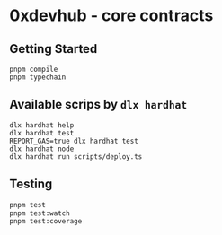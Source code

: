 # 0xdevhub - core contracts

## Getting Started

```shell
pnpm compile
pnpm typechain
```

## Available scrips by `dlx hardhat`

```shell
dlx hardhat help
dlx hardhat test
REPORT_GAS=true dlx hardhat test
dlx hardhat node
dlx hardhat run scripts/deploy.ts
```

## Testing

```bash
pnpm test
pnpm test:watch
pnpm test:coverage
```

